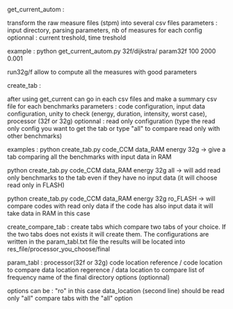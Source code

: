 get_current_autom : 

transform the raw measure files (stpm) into several csv files 
parameters : input directory, parsing parameters, nb of measures for each config
optionnal : current treshold, time treshold

example : python get_current_autom.py 32f/dijkstra/ param32f 100 2000 0.001

run32g/f allow to compute all the measures with good parameters 



create_tab : 

after using get_current can go in each csv files and make a summary csv file for each benchmarks 
parameters : code configuration, input data configuration, unity to check (energy, duration, intensity, worst case), processor (32f or 32g) 
optionnal : read only configuration (type the read only config you want to get the tab or type "all" to compare read only with other benchmarks) 

examples : 
python create_tab.py code_CCM data_RAM energy 32g
-> give a tab comparing all the benchmarks with input data in RAM

python create_tab.py code_CCM data_RAM energy 32g all 
-> will add read only benchmarks to the tab even if they have no input data 
(it will choose read only in FLASH) 

python create_tab.py code_CCM data_RAM energy 32g ro_FLASH
-> will compare codes with read only data 
if the code has also input data it will take data in RAM in this case 



create_compare_tab : 
create tabs which compare two tabs of your choice. If the two tabs does not exists it will create them. 
The configurations are written in the param_tabl.txt file 
the results will be located into res_file/processor_you_choose/final

param_tabl : 
processor(32f or 32g)
code location reference / code location to compare 
data location regerence / data location to compare 
list of frequency 
name of the final directory
options (optionnal) 

options can be : 
"ro" in this case data_location (second line) should be read only 
"all" compare tabs with the "all" option


